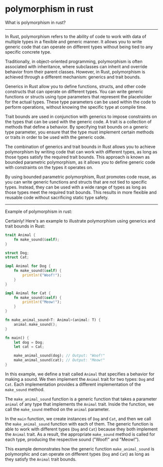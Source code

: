 # polymorphism in rust


What is polymorphism in rust?

___


In Rust, polymorphism refers to the ability of code to work with data of multiple types in a flexible and generic manner. It allows you to write generic code that can operate on different types without being tied to any specific concrete type.

Traditionally, in object-oriented programming, polymorphism is often associated with inheritance, where subclasses can inherit and override behavior from their parent classes. However, in Rust, polymorphism is achieved through a different mechanism: generics and trait bounds.

Generics in Rust allow you to define functions, structs, and other code constructs that can operate on different types. You can write generic functions or structs using type parameters that represent the placeholder for the actual types. These type parameters can be used within the code to perform operations, without knowing the specific type at compile time.

Trait bounds are used in conjunction with generics to impose constraints on the types that can be used with the generic code. A trait is a collection of methods that define a behavior. By specifying trait bounds on a generic type parameter, you ensure that the type must implement certain methods or traits in order to be used with the generic code.

The combination of generics and trait bounds in Rust allows you to achieve polymorphism by writing code that can work with different types, as long as those types satisfy the required trait bounds. This approach is known as bounded parametric polymorphism, as it allows you to define generic code with constraints on the types it operates on.

By using bounded parametric polymorphism, Rust promotes code reuse, as you can write generic functions and structs that are not tied to specific types. Instead, they can be used with a wide range of types as long as those types meet the required trait bounds. This results in more flexible and reusable code without sacrificing static type safety.

___


Example of polymorphism in rust:

Certainly! Here's an example to illustrate polymorphism using generics and trait bounds in Rust:

```rust
trait Animal {
    fn make_sound(&self);
}

struct Dog;
struct Cat;

impl Animal for Dog {
    fn make_sound(&self) {
        println!("Woof!");
    }
}

impl Animal for Cat {
    fn make_sound(&self) {
        println!("Meow!");
    }
}

fn make_animal_sound<T: Animal>(animal: T) {
    animal.make_sound();
}

fn main() {
    let dog = Dog;
    let cat = Cat;

    make_animal_sound(dog); // Output: "Woof!"
    make_animal_sound(cat); // Output: "Meow!"
}
```

In this example, we define a trait called `Animal` that specifies a behavior for making a sound. We then implement the `Animal` trait for two types: `Dog` and `Cat`. Each implementation provides a different implementation of the `make_sound` method.

The `make_animal_sound` function is a generic function that takes a parameter `animal` of any type that implements the `Animal` trait. Inside the function, we call the `make_sound` method on the `animal` parameter.

In the `main` function, we create instances of `Dog` and `Cat`, and then we call the `make_animal_sound` function with each of them. The generic function is able to work with different types (`Dog` and `Cat`) because they both implement the `Animal` trait. As a result, the appropriate `make_sound` method is called for each type, producing the respective sound ("Woof!" and "Meow!").

This example demonstrates how the generic function `make_animal_sound` is polymorphic and can operate on different types (`Dog` and `Cat`) as long as they satisfy the `Animal` trait bounds.